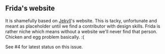 ## Frida's website

It is shamefully based on [Jekyll](http://jekyllrb.com/)'s website. This is
tacky, unfortunate and meant as placeholder until we find a contributor with
design skills. Frida is rather niche which means without a website we'll never
find that person. Chicken and egg problem basically. :(

See #4 for latest status on this issue.
